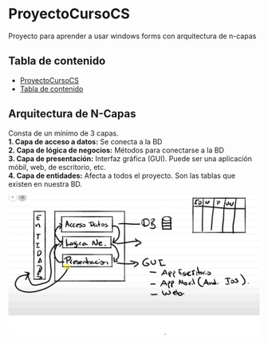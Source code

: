 # ProyectoCursoCS
Proyecto para aprender a usar windows forms con arquitectura de n-capas

## Tabla de contenido
- [ProyectoCursoCS](#proyectocursocs)
- [Tabla de contenido](#tabla-de-contenido)  
## Arquitectura de N-Capas
Consta de un mínimo de 3 capas.  
**1. Capa de acceso a datos:** Se conecta a la BD  
**2. Capa de lógica de negocios:** Métodos para conectarse a la BD  
**3. Capa de presentación:**  Interfaz gráfica (GUI). Puede ser una aplicación móbil, web, de escritorio, etc.  
**4. Capa de entidades:** Afecta a todos el proyecto. Son las tablas que existen en nuestra BD.  

![Capas](img/capas.jpg)  


